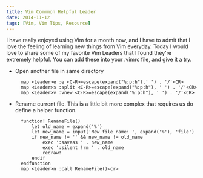 ```yaml
---
title: Vim Commmon Helpful Leader
date: 2014-11-12
tags: [Vim, Vim Tips, Resource]
---
```


I have really enjoyed using Vim for a month now, and I have to admit that I
love the feeling of learning new things from Vim everyday. Today I would love to
share some of my favorite Vim Leaders that I found they're extremely helpful. You
can add these into your .vimrc file, and give it a try.
<!--more-->

- Open another file in same directory

        map <Leader>e :e <C-R>=escape(expand("%:p:h"),' ') . '/'<CR>
        map <Leader>s :split <C-R>=escape(expand("%:p:h"), ' ') . '/'<CR>
        map <Leader>v :vnew <C-R>=escape(expand("%:p:h"), ' ') . '/'<CR>

- Rename current file. This is a little bit more complex that requires us do
   define a helper function.

        function! RenameFile()
            let old_name = expand('%')
            let new_name = input('New file name: ', expand('%'), 'file')
            if new_name != '' && new_name != old_name
                exec ':saveas ' . new_name
                exec ':silent !rm ' . old_name
                redraw!
            endif
        endfunction
        map <Leader>n :call RenameFile()<cr>

